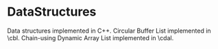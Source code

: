 # DataStructures
Data structures implemented in C++. Circular Buffer List implemented in \cbl. Chain-using Dynamic Array List implemented in \cdal.
